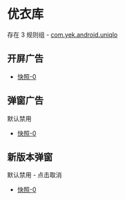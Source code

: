 # 优衣库

存在 3 规则组 - [com.yek.android.uniqlo](/src/apps/com.yek.android.uniqlo.ts)

## 开屏广告

- [快照-0](https://i.gkd.li/import/13212257)

## 弹窗广告

默认禁用

- [快照-0](https://i.gkd.li/import/13212320)

## 新版本弹窗

默认禁用 - 点击取消

- [快照-0](https://i.gkd.li/import/13446421)
